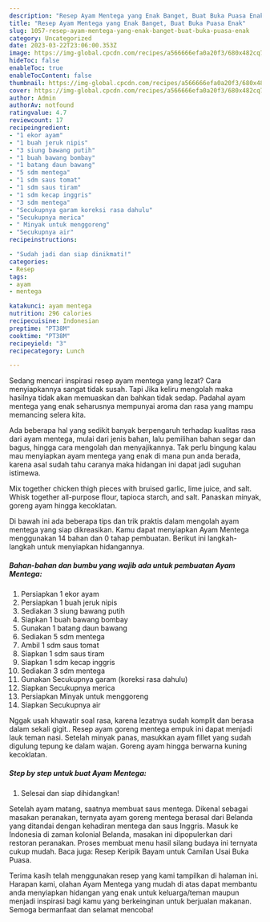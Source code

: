 ```yaml
---
description: "Resep Ayam Mentega yang Enak Banget, Buat Buka Puasa Enak"
title: "Resep Ayam Mentega yang Enak Banget, Buat Buka Puasa Enak"
slug: 1057-resep-ayam-mentega-yang-enak-banget-buat-buka-puasa-enak
category: Uncategorized
date: 2023-03-22T23:06:00.353Z
image: https://img-global.cpcdn.com/recipes/a566666efa0a20f3/680x482cq70/ayam-mentega-foto-resep-utama.jpg
hideToc: false
enableToc: true
enableTocContent: false
thumbnail: https://img-global.cpcdn.com/recipes/a566666efa0a20f3/680x482cq70/ayam-mentega-foto-resep-utama.jpg
cover: https://img-global.cpcdn.com/recipes/a566666efa0a20f3/680x482cq70/ayam-mentega-foto-resep-utama.jpg
author: Admin
authorAv: notfound
ratingvalue: 4.7
reviewcount: 17
recipeingredient:
- "1 ekor ayam"
- "1 buah jeruk nipis"
- "3 siung bawang putih"
- "1 buah bawang bombay"
- "1 batang daun bawang"
- "5 sdm mentega"
- "1 sdm saus tomat"
- "1 sdm saus tiram"
- "1 sdm kecap inggris"
- "3 sdm mentega"
- "Secukupnya garam koreksi rasa dahulu"
- "Secukupnya merica"
- " Minyak untuk menggoreng"
- "Secukupnya air"
recipeinstructions:

- "Sudah jadi dan siap dinikmati!"
categories:
- Resep
tags:
- ayam
- mentega

katakunci: ayam mentega 
nutrition: 296 calories
recipecuisine: Indonesian
preptime: "PT38M"
cooktime: "PT38M"
recipeyield: "3"
recipecategory: Lunch

---
```



Sedang mencari inspirasi resep ayam mentega yang lezat? Cara menyiapkannya sangat tidak susah. Tapi Jika keliru mengolah maka hasilnya tidak akan memuaskan dan bahkan tidak sedap. Padahal ayam mentega yang enak seharusnya mempunyai aroma dan rasa yang mampu memancing selera kita.


Ada beberapa hal yang sedikit banyak berpengaruh terhadap kualitas rasa dari ayam mentega, mulai dari jenis bahan, lalu pemilihan bahan segar dan bagus, hingga cara mengolah dan menyajikannya. Tak perlu bingung kalau mau menyiapkan ayam mentega yang enak di mana pun anda berada, karena asal sudah tahu caranya maka hidangan ini dapat jadi suguhan istimewa.

Mix together chicken thigh pieces with bruised garlic, lime juice, and salt. Whisk together all-purpose flour, tapioca starch, and salt. Panaskan minyak, goreng ayam hingga kecoklatan.


Di bawah ini ada beberapa tips dan trik praktis dalam mengolah ayam mentega yang siap dikreasikan. Kamu dapat menyiapkan Ayam Mentega menggunakan 14 bahan dan 0 tahap pembuatan. Berikut ini langkah-langkah untuk menyiapkan hidangannya.

<!--inarticleads1-->

##### Bahan-bahan dan bumbu yang wajib ada untuk pembuatan Ayam Mentega:

1. Persiapkan 1 ekor ayam
1. Persiapkan 1 buah jeruk nipis
1. Sediakan 3 siung bawang putih
1. Siapkan 1 buah bawang bombay
1. Gunakan 1 batang daun bawang
1. Sediakan 5 sdm mentega
1. Ambil 1 sdm saus tomat
1. Siapkan 1 sdm saus tiram
1. Siapkan 1 sdm kecap inggris
1. Sediakan 3 sdm mentega
1. Gunakan Secukupnya garam (koreksi rasa dahulu)
1. Siapkan Secukupnya merica
1. Persiapkan  Minyak untuk menggoreng
1. Siapkan Secukupnya air


Nggak usah khawatir soal rasa, karena lezatnya sudah komplit dan berasa dalam sekali gigit.. Resep ayam goreng mentega empuk ini dapat menjadi lauk teman nasi. Setelah minyak panas, masukkan ayam fillet yang sudah digulung tepung ke dalam wajan. Goreng ayam hingga berwarna kuning kecoklatan. 

<!--inarticleads2-->

##### Step by step untuk buat Ayam Mentega:


1. Selesai dan siap dihidangkan!

Setelah ayam matang, saatnya membuat saus mentega. Dikenal sebagai masakan peranakan, ternyata ayam goreng mentega berasal dari Belanda yang ditandai dengan kehadiran mentega dan saus Inggris. Masuk ke Indonesia di zaman kolonial Belanda, masakan ini dipopulerkan dari restoran peranakan. Proses membuat menu hasil silang budaya ini ternyata cukup mudah. Baca juga: Resep Keripik Bayam untuk Camilan Usai Buka Puasa. 

Terima kasih telah menggunakan resep yang kami tampilkan di halaman ini. Harapan kami, olahan Ayam Mentega yang mudah di atas dapat membantu anda menyiapkan hidangan yang enak untuk keluarga/teman maupun menjadi inspirasi bagi kamu yang berkeinginan untuk berjualan makanan. Semoga bermanfaat dan selamat mencoba!

